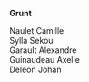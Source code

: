 __**Grunt**__   
   
Naulet Camille   
Sylla Sekou   
Garault Alexandre   
Guinaudeau Axelle   
Deleon Johan

